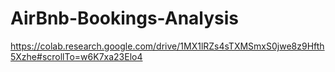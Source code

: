 # AirBnb-Bookings-Analysis
https://colab.research.google.com/drive/1MX1lRZs4sTXMSmxS0jwe8z9Hfth5Xzhe#scrollTo=w6K7xa23Elo4
